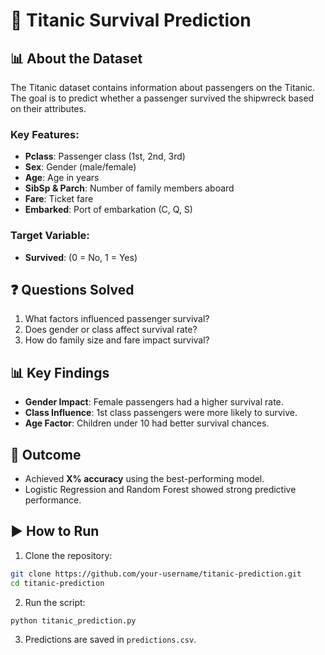 # 🚢 Titanic Survival Prediction

## 📊 About the Dataset
The Titanic dataset contains information about passengers on the Titanic. The goal is to predict whether a passenger survived the shipwreck based on their attributes.

### Key Features:
- **Pclass**: Passenger class (1st, 2nd, 3rd)
- **Sex**: Gender (male/female)
- **Age**: Age in years
- **SibSp & Parch**: Number of family members aboard
- **Fare**: Ticket fare
- **Embarked**: Port of embarkation (C, Q, S)

### Target Variable:
- **Survived**: (0 = No, 1 = Yes)

## ❓ Questions Solved
1. What factors influenced passenger survival?
2. Does gender or class affect survival rate?
3. How do family size and fare impact survival?

## 📊 Key Findings
- **Gender Impact**: Female passengers had a higher survival rate.
- **Class Influence**: 1st class passengers were more likely to survive.
- **Age Factor**: Children under 10 had better survival chances.

## 📌 Outcome
- Achieved **X% accuracy** using the best-performing model.
- Logistic Regression and Random Forest showed strong predictive performance.

## ▶️ How to Run
1. Clone the repository:

```bash
git clone https://github.com/your-username/titanic-prediction.git
cd titanic-prediction
```

2. Run the script:

```bash
python titanic_prediction.py
```

3. Predictions are saved in `predictions.csv`.


